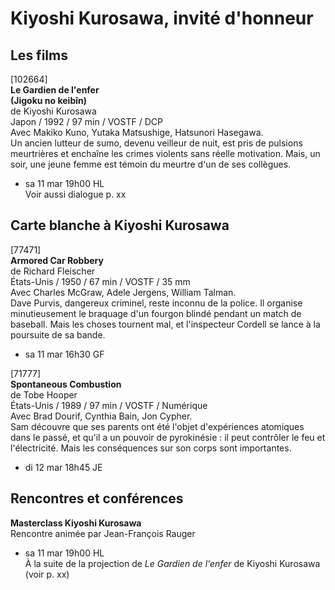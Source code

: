 # Kiyoshi Kurosawa, invité d'honneur

## Les films

[102664]  
**Le Gardien de l'enfer**  
**(Jigoku no keibîn)**  
de Kiyoshi Kurosawa  
Japon / 1992 / 97 min / VOSTF / DCP  
Avec Makiko Kuno, Yutaka Matsushige, Hatsunori Hasegawa.  
Un ancien lutteur de sumo, devenu veilleur de nuit, est pris de pulsions meurtrières et enchaîne les crimes violents sans réelle motivation. Mais, un soir, une jeune femme est témoin du meurtre d'un de ses collègues.

- sa 11 mar 19h00 HL  
Voir aussi dialogue p. xx

## Carte blanche à Kiyoshi Kurosawa

[77471]  
**Armored Car Robbery**  
de Richard Fleischer  
États-Unis / 1950 / 67 min / VOSTF / 35 mm  
Avec Charles McGraw, Adele Jergens, William Talman.  
Dave Purvis, dangereux criminel, reste inconnu de la police. Il organise minutieusement le braquage d'un fourgon blindé pendant un match de baseball. Mais les choses tournent mal, et l'inspecteur Cordell se lance à la poursuite de sa bande.

- sa 11 mar 16h30 GF

[71777]  
**Spontaneous Combustion**  
de Tobe Hooper  
États-Unis / 1989 / 97 min / VOSTF / Numérique  
Avec Brad Dourif, Cynthia Bain, Jon Cypher.  
Sam découvre que ses parents ont été l'objet d'expériences atomiques dans le passé, et qu'il a un pouvoir de pyrokinésie : il peut contrôler le feu et l'électricité. Mais les conséquences sur son corps sont importantes.

- di 12 mar 18h45 JE

## Rencontres et conférences

**Masterclass Kiyoshi Kurosawa**  
Rencontre animée par Jean-François Rauger

- sa 11 mar 19h00 HL  
À la suite de la projection de _Le Gardien de l'enfer_ de Kiyoshi Kurosawa (voir p. xx)

